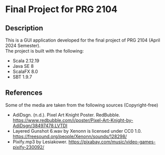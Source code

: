 # Final Project for PRG 2104
## Description
This is a GUI application developed for the final project of PRG 2104 (April 2024 Semester).\
The project is built with the following:
- Scala 2.12.19
- Java SE 8
- ScalaFX 8.0
- SBT 1.9.7
## References
Some of the media are taken from the following sources (Copyright-free)
- AdiDsgn. (n.d.). Pixel Art Knight Poster. RedBubble.	https://www.redbubble.com/i/poster/Pixel-Art-Knight-by-AdiDsgn/38497478.LVTDI
- Layered Gunshot 6.wav by Xenonn is licensed under CC0 1.0.	https://freesound.org/people/Xenonn/sounds/128298/
- Pixify.mp3 by Lesiakower. https://pixabay.com/music/video-games-pixify-230092/
